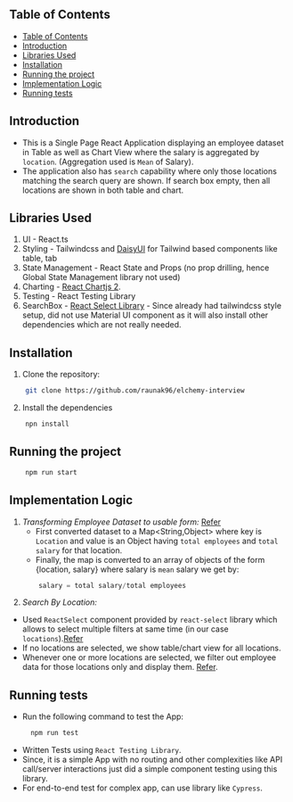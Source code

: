 ## Table of Contents

- [Table of Contents](#table-of-contents)
- [Introduction](#introduction)
- [Libraries Used](#libraries-used)
- [Installation](#installation)
- [Running the project](#running-the-project)
- [Implementation Logic](#implementation-logic)
- [Running tests](#running-tests)

## Introduction
- This is a Single Page React Application displaying an employee dataset in Table as well as Chart View where the salary is aggregated by `location`. (Aggregation used is `Mean` of Salary).
- The application also has `search` capability where only those locations matching the search query are shown. If search box empty, then all locations are shown in both table and chart.

## Libraries Used
1. UI - React.ts
2. Styling - Tailwindcss and [DaisyUI](https://daisyui.com/) for Tailwind based components like table, tab
3. State Management - React State and Props (no prop drilling, hence Global State Management library not used)
4. Charting - [React Chartjs 2](https://github.com/reactchartjs/react-chartjs-2).
5. Testing - React Testing Library
6. SearchBox - [React Select Library](https://react-select.com/home) - Since already had tailwindcss style setup, did not use Material UI component as it will also install other dependencies which are not really needed.

## Installation
1. Clone the repository:
```bash
    git clone https://github.com/raunak96/elchemy-interview
```
2. Install the dependencies
```bash
    npn install
```

## Running the project
```bash
    npm run start
```

## Implementation Logic
1. *Transforming Employee Dataset to usable form:* [Refer](frontend/src/utils.ts#L6)
   -  First converted dataset to a Map<String,Object> where key is `Location` and value is an Object having `total employees` and `total salary` for that location.
   -  Finally, the map is converted to an array of objects of the form {location, salary} where salary is `mean` salary we get by:
    ```javascript
        salary = total salary/total employees
    ``` 
2. *Search By Location:* 
 - Used `ReactSelect` component provided by `react-select` library which allows to select multiple filters at same time (in our case `locations`).[Refer](frontend/src/components/Header.tsx#L46)
 - If no locations are selected, we show table/chart view for all locations.
 - Whenever one or more locations are selected, we filter out employee data for those locations only and display them. [Refer](frontend/src/App.tsx#L12).

## Running tests
- Run the following command to test the App:
  ```bash
    npm run test
  ```
- Written Tests using `React Testing Library`.
- Since, it is a simple App with no routing and other complexities like API call/server interactions just did a simple component testing using this library.
- For end-to-end test for complex app, can use library like `Cypress`.